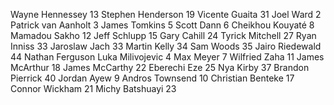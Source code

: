 Wayne Hennessey 13
Stephen Henderson 19
Vicente Guaita 31
Joel Ward 2
Patrick van Aanholt 3
James Tomkins 5
Scott Dann 6
Cheikhou Kouyaté 8
Mamadou Sakho 12
Jeff Schlupp 15
Gary Cahill 24
Tyrick Mitchell 27
Ryan Inniss 33
Jaroslaw Jach 33
Martin Kelly 34
Sam Woods 35
Jairo Riedewald 44
Nathan Ferguson
Luka Milivojevic 4
Max Meyer 7
Wilfried Zaha 11
James McArthur 18
James McCarthy 22
Eberechi Eze 25
Nya Kirby 37
Brandon Pierrick 40
Jordan Ayew 9
Andros Townsend 10
Christian Benteke 17
Connor Wickham 21
Michy Batshuayi 23
